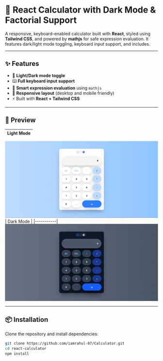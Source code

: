 # 🧮 React Calculator with Dark Mode & Factorial Support

A responsive, keyboard-enabled calculator built with **React**, styled using **Tailwind CSS**, and powered by **mathjs** for safe expression evaluation. It features dark/light mode toggling, keyboard input support, and includes.

---

## ✨ Features

- 🎨 **Light/Dark mode toggle**
- ⌨️ **Full keyboard input support**
- 🧠 **Smart expression evaluation** using `mathjs`
- 📱 **Responsive layout** (desktop and mobile friendly)
- ⚡ Built with **React + Tailwind CSS**

---

## 🚀 Preview

| Light Mode |
|------------|
![Light Mode](image.png)
| Dark Mode |
|-----------|
![Dark Mode](image-1.png)


---

## 📦 Installation

Clone the repository and install dependencies:

```bash
git clone https://github.com/iamrahul-07/Calculator.git
cd react-calculator
npm install
